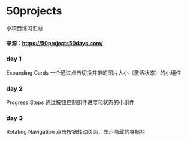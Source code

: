 # 50projects

小项目练习汇总

#### 来源：https://50projects50days.com/

### day 1

Expanding Cards 一个通过点击切换并排的图片大小（激活状态）的小组件

### day 2

Progress Steps 通过按钮控制组件进度和状态的小组件

### day 3

Rotating Navigation 点击按钮转动页面，显示隐藏的导航栏

